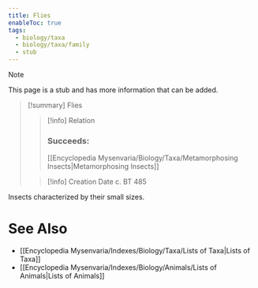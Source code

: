 ```yaml
---
title: Flies
enableToc: true
tags:
  - biology/taxa
  - biology/taxa/family
  - stub
---
```


> [!note]
> This page is a stub and has more information that can be added.

> [!summary] Flies
> > [!info] Relation
> > ### Succeeds:
> > [[Encyclopedia Mysenvaria/Biology/Taxa/Metamorphosing Insects|Metamorphosing Insects]]
>
> > [!info] Creation Date
> > c. BT 485

Insects characterized by their small sizes.

# See Also
- [[Encyclopedia Mysenvaria/Indexes/Biology/Taxa/Lists of Taxa|Lists of Taxa]]
- [[Encyclopedia Mysenvaria/Indexes/Biology/Animals/Lists of Animals|Lists of Animals]]
